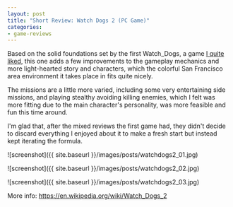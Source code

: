 ```yaml
---
layout: post
title: "Short Review: Watch Dogs 2 (PC Game)"
categories:
- game-reviews
---
```


<p>
Based on the solid foundations set by the first Watch_Dogs, a game <a href="http://blog.binarynonsense.com/2017/01/21/short-review-watch-dogs-pc/">I quite liked</a>, this one adds a few improvements to the gameplay mechanics and more light-hearted story and characters, which the colorful San Francisco area environment it takes place in fits quite nicely.
</p>

<p>
The missions are a little more varied, including some very entertaining side missions, and playing stealthy avoiding killing enemies, which I felt was more fitting due to the main character's personality, was more feasible and fun this time around.
</p>

<p>
I'm glad that, after the mixed reviews the first game had, they didn't decide to discard everything I enjoyed about it to make a fresh start but instead kept iterating the formula. 
</p>


![screenshot]({{ site.baseurl }}/images/posts/watchdogs2_01.jpg)

![screenshot]({{ site.baseurl }}/images/posts/watchdogs2_02.jpg)

![screenshot]({{ site.baseurl }}/images/posts/watchdogs2_03.jpg)


<p>More info: <a href="https://en.wikipedia.org/wiki/Watch_Dogs_2">https://en.wikipedia.org/wiki/Watch_Dogs_2</a><p>
